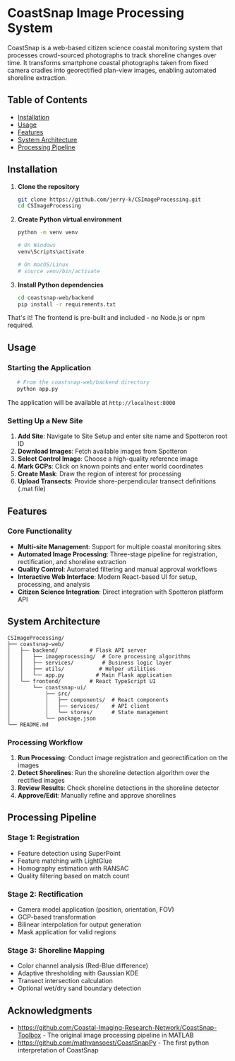 # CoastSnap Image Processing System

CoastSnap is a web-based citizen science coastal monitoring system that processes crowd-sourced photographs to track shoreline changes over time. It transforms smartphone coastal photographs taken from fixed camera cradles into georectified plan-view images, enabling automated shoreline extraction.

## Table of Contents
- [Installation](#installation)
- [Usage](#usage)
- [Features](#features)
- [System Architecture](#system-architecture)
- [Processing Pipeline](#processing-pipeline)

## Installation

1. **Clone the repository**
   ```bash
   git clone https://github.com/jerry-k/CSImageProcessing.git
   cd CSImageProcessing
   ```

2. **Create Python virtual environment**
   ```bash
   python -m venv venv
   
   # On Windows
   venv\Scripts\activate
   
   # On macOS/Linux
   # source venv/bin/activate
   ```

3. **Install Python dependencies**
   ```bash
   cd coastsnap-web/backend
   pip install -r requirements.txt
   ```

That's it! The frontend is pre-built and included - no Node.js or npm required.

## Usage

### Starting the Application

```bash
   # From the coastsnap-web/backend directory
   python app.py
```

The application will be available at `http://localhost:8000`

### Setting Up a New Site

1. **Add Site**: Navigate to Site Setup and enter site name and Spotteron root ID
2. **Download Images**: Fetch available images from Spotteron
3. **Select Control Image**: Choose a high-quality reference image
4. **Mark GCPs**: Click on known points and enter world coordinates
5. **Create Mask**: Draw the region of interest for processing
6. **Upload Transects**: Provide shore-perpendicular transect definitions (.mat file)

## Features

### Core Functionality
- **Multi-site Management**: Support for multiple coastal monitoring sites
- **Automated Image Processing**: Three-stage pipeline for registration, rectification, and shoreline extraction
- **Quality Control**: Automated filtering and manual approval workflows
- **Interactive Web Interface**: Modern React-based UI for setup, processing, and analysis
- **Citizen Science Integration**: Direct integration with Spotteron platform API

## System Architecture

```
CSImageProcessing/
├── coastsnap-web/
│   ├── backend/          # Flask API server
│   │   ├── imageprocessing/  # Core processing algorithms
│   │   ├── services/         # Business logic layer
│   │   ├── utils/           # Helper utilities
│   │   └── app.py          # Main Flask application
│   └── frontend/         # React TypeScript UI
│       └── coastsnap-ui/
│           ├── src/
│           │   ├── components/  # React components
│           │   ├── services/    # API client
│           │   └── stores/      # State management
│           └── package.json
└── README.md
```

### Processing Workflow

1. **Run Processing**: Conduct image registration and georectification on the images
2. **Detect Shorelines**: Run the shoreline detection algorithm over the rectified images
3. **Review Results**: Check shoreline detections in the shoreline detector
3. **Approve/Edit**: Manually refine and approve shorelines

## Processing Pipeline

### Stage 1: Registration
- Feature detection using SuperPoint
- Feature matching with LightGlue
- Homography estimation with RANSAC
- Quality filtering based on match count

### Stage 2: Rectification
- Camera model application (position, orientation, FOV)
- GCP-based transformation
- Bilinear interpolation for output generation
- Mask application for valid regions

### Stage 3: Shoreline Mapping
- Color channel analysis (Red-Blue difference)
- Adaptive thresholding with Gaussian KDE
- Transect intersection calculation
- Optional wet/dry sand boundary detection

## Acknowledgments

- https://github.com/Coastal-Imaging-Research-Network/CoastSnap-Toolbox - The original image processing pipeline in MATLAB
- https://github.com/mathvansoest/CoastSnapPy - The first python interpretation of CoastSnap